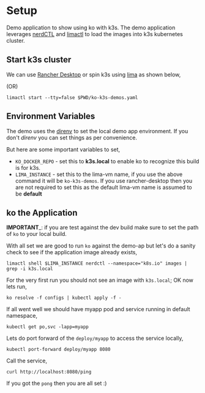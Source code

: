 # Setup

Demo application to show using ko with k3s. The demo application leverages [nerdCTL](https://github.com/containerd/nerdctl) and [limactl](https://github.com/lima-vm/lima) to load the images into k3s kubernetes cluster.

## Start k3s cluster

We can use [Rancher Desktop](https://rancherdesktop.io/) or spin k3s using [lima](https://github.com/lima-vm/lima) as shown below,

(OR)

```shell
limactl start --tty=false $PWD/ko-k3s-demos.yaml
```

## Environment Variables

The demo uses the [direnv](https://direnv.net) to set the local demo app environment. If you don't _direnv_ you can set things as per convenience.

But here are some important variables to set,

- `KO_DOCKER_REPO` - set this to **k3s.local** to enable ko to recognize this build is for k3s.
- `LIMA_INSTANCE`  - set this to the lima-vm name, if you use the above command it will be `ko-k3s-demos`. If you use rancher-desktop then you are not required to set this as the default lima-vm name is assumed to be **default**

## ko the Application

__IMPORTANT___: if you are test against the dev build make sure to set the path of `ko` to your local build.

With all set we are good to run `ko` against the demo-ap but let's do a sanity check to see if the application image already exists,

```shell
limactl shell $LIMA_INSTANCE nerdctl --namespace="k8s.io" images | grep -i k3s.local
```

For the very first run you should not see an image with `k3s.local`; OK now lets run,

```shell
ko resolve -f configs | kubectl apply -f -
```

If all went well we should have myapp pod and service running in default namespace,

```shell
kubectl get po,svc -lapp=myapp
```

Lets do port forward of the `deploy/myapp` to access the service locally,

```shell
kubectl port-forward deploy/myapp 8080
```

Call the service,

```shell
curl http://localhost:8080/ping
```

If you got the `pong` then you are all set :)
